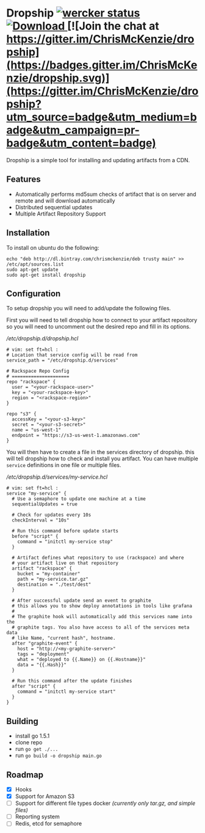 # Dropship [![wercker status](https://app.wercker.com/status/5d41eb9b54b132fe61de62acc6ee5f37/s "wercker status")](https://app.wercker.com/project/bykey/5d41eb9b54b132fe61de62acc6ee5f37) [ ![Download](https://api.bintray.com/packages/chrismckenzie/deb/dropship/images/download.svg) ](https://bintray.com/chrismckenzie/deb/dropship/_latestVersion) [![Join the chat at https://gitter.im/ChrisMcKenzie/dropship](https://badges.gitter.im/ChrisMcKenzie/dropship.svg)](https://gitter.im/ChrisMcKenzie/dropship?utm_source=badge&utm_medium=badge&utm_campaign=pr-badge&utm_content=badge)

Dropship is a simple tool for installing and updating artifacts from a CDN.

## Features

- Automatically performs md5sum checks of artifact that is on server and remote
and will download automatically
- Distributed sequential updates
- Multiple Artifact Repository Support

## Installation

To install on ubuntu do the following:

```
echo "deb http://dl.bintray.com/chrismckenzie/deb trusty main" >> /etc/apt/sources.list
sudo apt-get update
sudo apt-get install dropship
```

## Configuration

To setup dropship you will need to add/update the following files.

First you will need to tell dropship how to connect to your artifact repository
so you will need to uncomment out the desired repo and fill in its options.

_/etc/dropship.d/dropship.hcl_
```hcl
# vim: set ft=hcl :
# Location that service config will be read from
service_path = "/etc/dropship.d/services"

# Rackspace Repo Config
# =====================
repo "rackspace" {
  user = "<your-rackspace-user>"
  key = "<your-rackspace-key>"
  region = "<rackspace-region>"
}

repo "s3" {
  accessKey = "<your-s3-key>"
  secret = "<your-s3-secret>"
  name = "us-west-1"
  endpoint = "https://s3-us-west-1.amazonaws.com"
}
```

You will then have to create a file in the services directory of dropship. this 
will tell dropship how to check and install you artifact. You can have multiple
`service` definitions in one file or multiple files.

_/etc/dropship.d/services/my-service.hcl_
```hcl
# vim: set ft=hcl :
service "my-service" {
  # Use a semaphore to update one machine at a time
  sequentialUpdates = true

  # Check for updates every 10s
  checkInterval = "10s"

  # Run this command before update starts
  before "script" {
    command = "initctl my-service stop"
  }

  # Artifact defines what repository to use (rackspace) and where 
  # your artifact live on that repository
  artifact "rackspace" {
    bucket = "my-container"
    path = "my-service.tar.gz"
    destination = "./test/dest"
  }

  # After successful update send an event to graphite
  # this allows you to show deploy annotations in tools like grafana
  # 
  # The graphite hook will automatically add this services name into the 
  # graphite tags. You also have access to all of the services meta data
  # like Name, "current hash", hostname.
  after "graphite-event" {
    host = "http://<my-graphite-server>"
    tags = "deployment"
    what = "deployed to {{.Name}} on {{.Hostname}}"
    data = "{{.Hash}}"
  }

  # Run this command after the update finishes
  after "script" {
    command = "initctl my-service start"
  }
}
```

## Building 

- install go 1.5.1
- clone repo
- run `go get ./...`
- run `go build -o dropship main.go`

## Roadmap

- [X] Hooks
- [X] Support for Amazon S3
- [ ] Support for different file types docker _(currently only tar.gz, and simple files)_
- [ ] Reporting system
- [ ] Redis, etcd for semaphore
